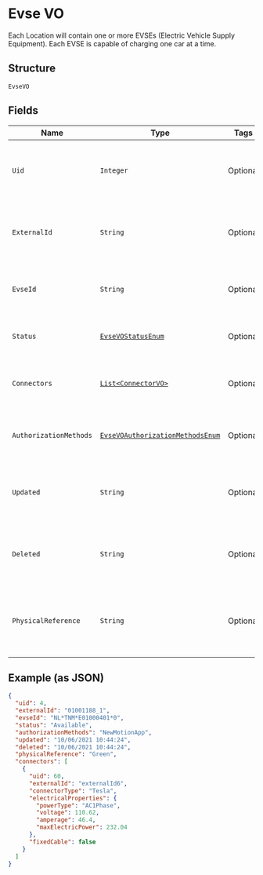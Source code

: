 
# Evse VO

Each Location will contain one or more EVSEs (Electric Vehicle Supply Equipment). Each EVSE is capable of charging one car at a time.

## Structure

`EvseVO`

## Fields

| Name | Type | Tags | Description | Getter | Setter |
|  --- | --- | --- | --- | --- | --- |
| `Uid` | `Integer` | Optional | Internal identifier used to refer to single individual  EVSE unit. | Integer getUid() | setUid(Integer uid) |
| `ExternalId` | `String` | Optional | Identifier of the Evse as given by the Operator, unique for that Operator | String getExternalId() | setExternalId(String externalId) |
| `EvseId` | `String` | Optional | Standard EVSEId identifier (ISO-IEC-15118) | String getEvseId() | setEvseId(String evseId) |
| `Status` | [`EvseVOStatusEnum`](../../doc/models/evse-vo-status-enum.md) | Optional | The current status of the EVSE units availability | EvseVOStatusEnum getStatus() | setStatus(EvseVOStatusEnum status) |
| `Connectors` | [`List<ConnectorVO>`](../../doc/models/connector-vo.md) | Optional | List of all connectors available on this EVSE unit. | List<ConnectorVO> getConnectors() | setConnectors(List<ConnectorVO> connectors) |
| `AuthorizationMethods` | [`EvseVOAuthorizationMethodsEnum`](../../doc/models/evse-vo-authorization-methods-enum.md) | Optional | Methods that can be used to Authorize sessions on this EVSE | EvseVOAuthorizationMethodsEnum getAuthorizationMethods() | setAuthorizationMethods(EvseVOAuthorizationMethodsEnum authorizationMethods) |
| `Updated` | `String` | Optional | ISO8601-compliant UTC datetime of the last update of the EVSE | String getUpdated() | setUpdated(String updated) |
| `Deleted` | `String` | Optional | optional  ISO8601-compliant UTC deletion timestamp of the Evse | String getDeleted() | setDeleted(String deleted) |
| `PhysicalReference` | `String` | Optional | An optional number/string printed on the outside of the EVSE for visual identification | String getPhysicalReference() | setPhysicalReference(String physicalReference) |

## Example (as JSON)

```json
{
  "uid": 4,
  "externalId": "01001188_1",
  "evseId": "NL*TNM*E01000401*0",
  "status": "Available",
  "authorizationMethods": "NewMotionApp",
  "updated": "10/06/2021 10:44:24",
  "deleted": "10/06/2021 10:44:24",
  "physicalReference": "Green",
  "connectors": [
    {
      "uid": 60,
      "externalId": "externalId6",
      "connectorType": "Tesla",
      "electricalProperties": {
        "powerType": "AC1Phase",
        "voltage": 110.62,
        "amperage": 46.4,
        "maxElectricPower": 232.04
      },
      "fixedCable": false
    }
  ]
}
```

